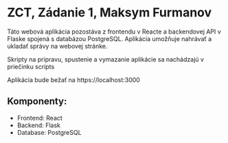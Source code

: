 # ZCT, Zádanie 1, Maksym Furmanov

Táto webová aplikácia pozostáva z frontendu v Reacte a backendovej API v Flaske spojená s databázou PostgreSQL.
Aplikácia umožňuje nahrávať a ukladať správy na webovej stránke.

Skripty na pripravu, spustenie a vymazanie aplikácie sa nachádzajú v priečinku scripts

Aplikácia bude bežať na https://localhost:3000

## Komponenty:
- Frontend: React
- Backend: Flask
- Database: PostgreSQL